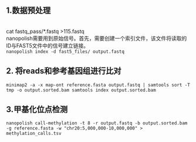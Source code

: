 ## 1.数据预处理
<br> cat fastq_pass/*.fastq >115.fastq
<br> nanopolish需要用到原始信号。首先，需要创建一个索引文件，该文件将读取的ID与FAST5文件中的信号建立链接。
<br>
```nanopolish index -d fast5_files/ output.fastq```
## 2. 将reads和参考基因组进行比对
```minimap2 -a -x map-ont reference.fasta output.fastq | samtools sort -T tmp -o output.sorted.bam samtools index output.sorted.bam ```

## 3.甲基化位点检测
```nanopolish call-methylation -t 8 -r output.fastq -b output.sorted.bam -g reference.fasta -w "chr20:5,000,000-10,000,000" > methylation_calls.tsv ```
